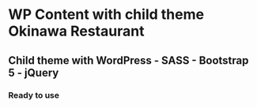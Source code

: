 # WP Content with child theme Okinawa Restaurant

## Child theme with WordPress - SASS - Bootstrap 5 - jQuery

### Ready to use
